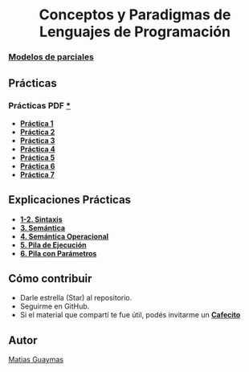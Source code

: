 <h1 align="center"> Conceptos y Paradigmas de Lenguajes de Programación </h1>

### [**Modelos de parciales**](https://github.com/MatiasGuaymas/CPLP/tree/main/Parciales)

## Prácticas 
### Prácticas PDF [*](https://github.com/MatiasGuaymas/CPLP/tree/main/Practicas%20PDF)
* [**Práctica 1**](https://github.com/MatiasGuaymas/CPLP/blob/main/Resoluciones/Practica%201%20-%20Resolucion.pdf)
* [**Práctica 2**](https://github.com/MatiasGuaymas/CPLP/blob/main/Resoluciones/Practica%202%20-%20Resolucion.pdf)
* [**Práctica 3**](https://github.com/MatiasGuaymas/CPLP/blob/main/Resoluciones/Practica%203%20-%20Resolucion.pdf)
* [**Práctica 4**](https://github.com/MatiasGuaymas/CPLP/blob/main/Resoluciones/Practica%204%20-%20Resolucion.pdf)
* [**Práctica 5**](https://github.com/MatiasGuaymas/CPLP/blob/main/Resoluciones/Practica%205%20-%20Resolucion.pdf)
* [**Práctica 6**](https://github.com/MatiasGuaymas/CPLP/blob/main/Resoluciones/Practica%206%20-%20Resolucion.pdf)
* [**Práctica 7**](https://github.com/MatiasGuaymas/CPLP/blob/main/Resoluciones/Practica%207%20-%20Resolucion.pdf)

## Explicaciones Prácticas
* [**1-2. Sintaxis**](https://github.com/MatiasGuaymas/CPLP/blob/main/Explicaciones/01-02-Sintaxis.pdf)
* [**3. Semántica**](https://github.com/MatiasGuaymas/CPLP/blob/main/Explicaciones/03-Semantica.pdf)
* [**4. Semántica Operacional**](https://github.com/MatiasGuaymas/CPLP/blob/main/Explicaciones/04-Semantica%20Operacional.pdf)
* [**5. Pila de Ejecución**](https://github.com/MatiasGuaymas/CPLP/blob/main/Explicaciones/05-Pila%20de%20Ejecucion.pdf)
* [**6. Pila con Parámetros**](https://github.com/MatiasGuaymas/CPLP/blob/main/Explicaciones/06-Pila%20con%20Parametros.pdf)

## Cómo contribuir
* Darle estrella (Star) al repositorio.
* Seguirme en GitHub.
* Si el material que compartí te fue útil, podés invitarme un **[Cafecito](https://cafecito.app/matiasguaymas)**

## Autor 

[Matias Guaymas](https://www.linkedin.com/in/matiasguaymas/)
